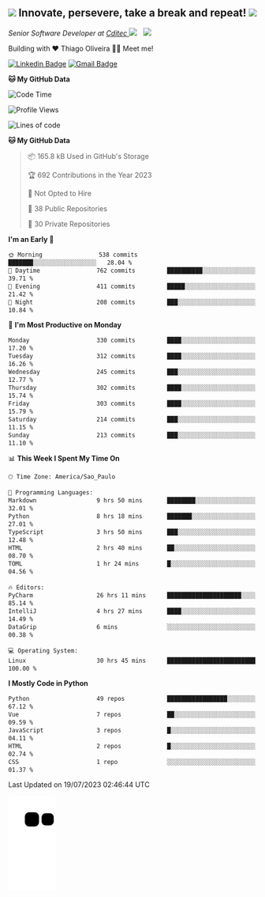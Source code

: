<h2><img src="https://emojis.slackmojis.com/emojis/images/1531849430/4246/blob-sunglasses.gif?1531849430" width="30"/> Innovate, persevere, take a break and repeat! <img src="https://media.giphy.com/media/12oufCB0MyZ1Go/giphy.gif" width="50"></h2>
<img align='right' src="https://media.giphy.com/media/M9gbBd9nbDrOTu1Mqx/giphy.gif" width="230">
<p><em>Senior Software Developer at <a href="https://www.cditec.com.br/">Cditec
</a><img src="https://media.giphy.com/media/WUlplcMpOCEmTGBtBW/giphy.gif" width="30"> 
</em></p>



Building with ❤️ Thiago Oliveira 👋🏽 Meet me!

[![Linkedin Badge](https://img.shields.io/badge/-Thiago-blue?style=flat-square&logo=Linkedin&logoColor=white&link=https://www.linkedin.com/in/tgmarinho/)](https://www.linkedin.com/in/thiagoceconelo/) 
[![Gmail Badge](https://img.shields.io/badge/-thiceconelo@gmail.com-c14438?style=flat-square&logo=Gmail&logoColor=white&link=mailto:thiceconelo@gmail.com)](mailto:thiceconelo@gmail.com)

</em></p>

<!-- <span style="height ">
![Anurag's GitHub stats](https://github-readme-stats.vercel.app/api?username=arthurspk&show_icons=true&theme=tokyonight)
</span> -->

**🐱 My GitHub Data** 
<!--START_SECTION:waka-->
![Code Time](http://img.shields.io/badge/Code%20Time-295%20hrs%2047%20mins-blue)

![Profile Views](http://img.shields.io/badge/Profile%20Views-4-blue)

![Lines of code](https://img.shields.io/badge/From%20Hello%20World%20I%27ve%20Written-3.5%20million%20lines%20of%20code-blue)

**🐱 My GitHub Data** 

> 📦 165.8 kB Used in GitHub's Storage 
 > 
> 🏆 692 Contributions in the Year 2023
 > 
> 🚫 Not Opted to Hire
 > 
> 📜 38 Public Repositories 
 > 
> 🔑 30 Private Repositories 
 > 
**I'm an Early 🐤** 

```text
🌞 Morning                538 commits         ███████░░░░░░░░░░░░░░░░░░   28.04 % 
🌆 Daytime                762 commits         ██████████░░░░░░░░░░░░░░░   39.71 % 
🌃 Evening                411 commits         █████░░░░░░░░░░░░░░░░░░░░   21.42 % 
🌙 Night                  208 commits         ███░░░░░░░░░░░░░░░░░░░░░░   10.84 % 
```
📅 **I'm Most Productive on Monday** 

```text
Monday                   330 commits         ████░░░░░░░░░░░░░░░░░░░░░   17.20 % 
Tuesday                  312 commits         ████░░░░░░░░░░░░░░░░░░░░░   16.26 % 
Wednesday                245 commits         ███░░░░░░░░░░░░░░░░░░░░░░   12.77 % 
Thursday                 302 commits         ████░░░░░░░░░░░░░░░░░░░░░   15.74 % 
Friday                   303 commits         ████░░░░░░░░░░░░░░░░░░░░░   15.79 % 
Saturday                 214 commits         ███░░░░░░░░░░░░░░░░░░░░░░   11.15 % 
Sunday                   213 commits         ███░░░░░░░░░░░░░░░░░░░░░░   11.10 % 
```


📊 **This Week I Spent My Time On** 

```text
🕑︎ Time Zone: America/Sao_Paulo

💬 Programming Languages: 
Markdown                 9 hrs 50 mins       ████████░░░░░░░░░░░░░░░░░   32.01 % 
Python                   8 hrs 18 mins       ███████░░░░░░░░░░░░░░░░░░   27.01 % 
TypeScript               3 hrs 50 mins       ███░░░░░░░░░░░░░░░░░░░░░░   12.48 % 
HTML                     2 hrs 40 mins       ██░░░░░░░░░░░░░░░░░░░░░░░   08.70 % 
TOML                     1 hr 24 mins        █░░░░░░░░░░░░░░░░░░░░░░░░   04.56 % 

🔥 Editors: 
PyCharm                  26 hrs 11 mins      █████████████████████░░░░   85.14 % 
IntelliJ                 4 hrs 27 mins       ████░░░░░░░░░░░░░░░░░░░░░   14.49 % 
DataGrip                 6 mins              ░░░░░░░░░░░░░░░░░░░░░░░░░   00.38 % 

💻 Operating System: 
Linux                    30 hrs 45 mins      █████████████████████████   100.00 % 
```

**I Mostly Code in Python** 

```text
Python                   49 repos            █████████████████░░░░░░░░   67.12 % 
Vue                      7 repos             ██░░░░░░░░░░░░░░░░░░░░░░░   09.59 % 
JavaScript               3 repos             █░░░░░░░░░░░░░░░░░░░░░░░░   04.11 % 
HTML                     2 repos             █░░░░░░░░░░░░░░░░░░░░░░░░   02.74 % 
CSS                      1 repo              ░░░░░░░░░░░░░░░░░░░░░░░░░   01.37 % 
```




 Last Updated on 19/07/2023 02:46:44 UTC
<!--END_SECTION:waka-->

![Snake animation](https://github.com/rafaballerini/rafaballerini/blob/output/github-contribution-grid-snake.svg)


<!---
ceconelo/ceconelo is a ✨ special ✨ repository because its `README.md` (this file) appears on your GitHub profile.
You can click the Preview link to take a look at your changes.
--->
